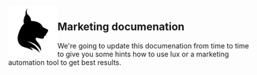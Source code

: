 <img align="left" src="../../Resources/Public/Icons/lux.svg" width="100" />

## Marketing documenation

We're going to update this documenation from time to time to give you some hints how to use lux or a marketing
automation tool to get best results.
